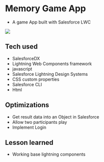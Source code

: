 # Memory Game App

- A game App built with Salesforce LWC

<img src='/memorygame.gif'>

## Tech used

- SalesforceDX 
- Lightning Web Components framework
- javascript
- Salesforce Lightning Design Systems
- CSS custom properties
- Salesforce CLI
- Html

## Optimizations

- Get result data into an Object in Salesforce
- Allow two participants play
- Implement Login

## Lesson learned
- Working base lightning components
